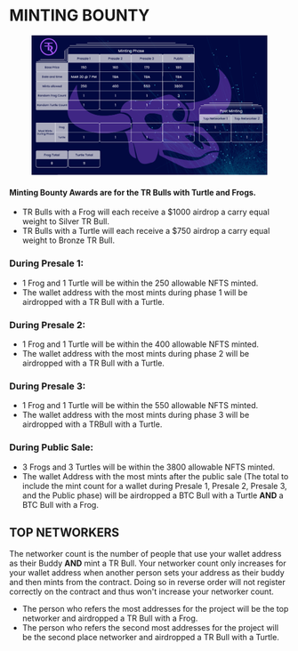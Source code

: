 # MINTING BOUNTY

<figure><img src="../../../.gitbook/assets/image.png" alt=""><figcaption></figcaption></figure>

#### Minting Bounty Awards are for the TR Bulls with Turtle and Frogs.&#x20;

* TR Bulls with a Frog will each receive a $1000 airdrop a carry equal weight to Silver TR Bull.&#x20;
* TR Bulls with a Turtle will each receive a $750 airdrop a carry equal weight to Bronze TR Bull.&#x20;

### During Presale 1:

* 1 Frog and 1 Turtle will be within the 250 allowable NFTS minted.&#x20;
* The wallet address with the most mints during phase 1 will be airdropped with a TR Bull with a Turtle.&#x20;

### During Presale 2:&#x20;

* 1 Frog and 1 Turtle will be within the 400 allowable NFTS minted.&#x20;
* The wallet address with the most mints during phase 2 will be airdropped with a TR Bull with a Turtle.&#x20;

### During Presale 3:&#x20;

* 1 Frog and 1 Turtle will be within the 550 allowable NFTS minted.&#x20;
* The wallet address with the most mints during phase 3 will be airdropped with a TRBull with a Turtle.&#x20;

### During Public Sale:&#x20;

* 3 Frogs and 3 Turtles will be within the 3800 allowable NFTS minted.&#x20;
* The wallet Address with the most mints after the public sale (The total to include the mint count for a wallet during Presale 1, Presale 2, Presale 3, and the Public phase) will be airdropped a BTC Bull with a Turtle **AND** a BTC Bull with a Frog.



## TOP NETWORKERS

The networker count is the number of people that use your wallet address as their Buddy **AND** mint a TR Bull. Your networker count only increases for your wallet address when another person sets your address as their buddy and then mints from the contract. Doing so in reverse order will not register correctly on the contract and thus won't increase your networker count.&#x20;

* The person who refers the most addresses for the project will be the top networker and airdropped a TR Bull with a Frog.
* The person who refers the second most addresses for the project will be the second place networker and airdropped a TR Bull with a Turtle.

